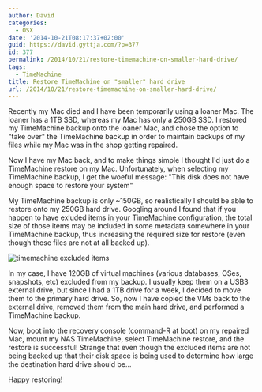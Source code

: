 ```yaml
---
author: David
categories:
  - OSX
date: '2014-10-21T08:17:37+02:00'
guid: https://david.gyttja.com/?p=377
id: 377
permalink: /2014/10/21/restore-timemachine-on-smaller-hard-drive/
tags:
  - TimeMachine
title: Restore TimeMachine on "smaller" hard drive
url: /2014/10/21/restore-timemachine-on-smaller-hard-drive/
---
```



Recently my Mac died and I have been temporarily using a loaner Mac. The loaner has a 1TB SSD, whereas my Mac has only a 250GB SSD. I restored my TimeMachine backup onto the loaner Mac, and chose the option to "take over" the TimeMachine backup in order to maintain backups of my files while my Mac was in the shop getting repaired.

Now I have my Mac back, and to make things simple I thought I'd just do a TimeMachine restore on my Mac. Unfortunately, when selecting my TimeMachine backup, I get the woeful message:
"This disk does not have enough space to restore your system"

<!--more-->

My TimeMachine backup is only ~150GB, so realistically I should be able to restore onto my 250GB hard drive. Googling around I found that if you happen to have exluded items in your TimeMachine configuration, the total size of those items may be included in some metadata somewhere in your TimeMachine backup, thus increasing the required size for restore (even though those files are not at all backed up).

![timemachine excluded items](/images/2014/10/tm-ignore.png)

In my case, I have 120GB of virtual machines (various databases, OSes, snapshots, etc) excluded from my backup. I usually keep them on a USB3 external drive, but since I had a 1TB drive for a week, I decided to move them to the primary hard drive. So, now I have copied the VMs back to the external drive, removed them from the main hard drive, and performed a TimeMachine backup.

Now, boot into the recovery console (command-R at boot) on my repaired Mac, mount my NAS TimeMachine, select TimeMachine restore, and the restore is successful! Strange that even though the excluded items are not being backed up that their disk space is being used to determine how large the destination hard drive should be...

Happy restoring!
